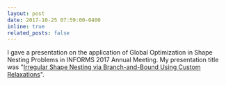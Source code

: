 ```yaml
---
layout: post
date: 2017-10-25 07:59:00-0400
inline: true
related_posts: false
---
```


I gave a presentation on the application of Global Optimization in Shape Nesting Problems in INFORMS 2017 Annual Meeting. My presentation title was "[Irregular Shape Nesting via Branch-and-Bound Using Custom Relaxations](http://www.abstractsonline.com/pp8/#!/4471/presentation/15392)".
